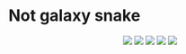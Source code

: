 # Not galaxy snake

<p align="center">
        <img src="https://img.shields.io/github/issues/LiquidGalaxyLAB/galaxy-snake"/>
        <a href="https://github.com/LiquidGalaxyLAB/galaxy-snake/network/members"><img src="https://img.shields.io/github/forks/LiquidGalaxyLAB/galaxy-snake"/></a>
        <img src="https://img.shields.io/badge/-Javascript-yellow"/>
        <img src="https://img.shields.io/badge/-HTML-orange"/>
        <img src="https://img.shields.io/badge/-Bash-lightgrey"/>
</p>
